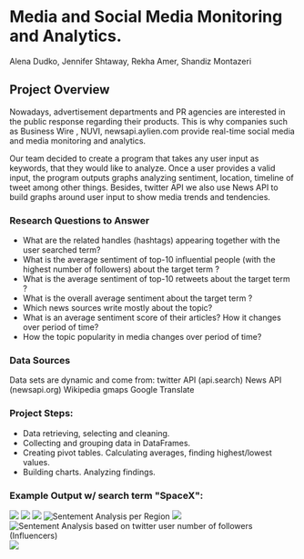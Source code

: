
# Media and Social Media Monitoring and Analytics.
Alena Dudko, Jennifer Shtaway, Rekha Amer, Shandiz Montazeri

## Project Overview

<p>Nowadays, advertisement departments and PR agencies are interested in the public response regarding their products. This is why companies such as Business Wire , NUVI, newsapi.aylien.com provide real-time social media  and media monitoring and analytics.</p>

<p>Our team decided to create a program that takes any user input as keywords, that they would like to analyze. Once a user provides a valid input, the program outputs graphs analyzing sentiment, location, timeline of tweet among other things. Besides, twitter API we also use News API to build graphs around user input to show media trends and tendencies.</p>


### Research Questions to Answer
<ul>
    <li>What are the related handles (hashtags) appearing together with the user searched term?</li>
    <li>What is the average sentiment of top-10 influential people (with the highest number of followers) about the target term ?</li>
    <li>What is the average sentiment of top-10 retweets about the target term ?</li>
    <li>What is the overall average sentiment about the target term ?</li>
    <li>Which news sources write mostly about the topic?</li>
    <li>What is an average sentiment score of their articles? How it changes over period of time?</li>
    <li> How the topic popularity  in media changes over period of time?</li>
    
</ul>
   


### Data Sources
Data sets  are dynamic and come from:
twitter API (api.search)
News API (newsapi.org)
Wikipedia
gmaps
Google Translate

### Project Steps:
    
<ul>
  <li>Data retrieving, selecting and cleaning.</li>
  <li>Collecting and grouping data in DataFrames.</li>
  <li>Creating pivot tables. Calculating averages, finding highest/lowest values.</li>
  <li>Building charts. Analyzing findings.</li>
</ul>

### Example Output w/ search term "SpaceX":
![](https://github.com/zen-gineer/CurrentTrendsTool/blob/master/plots/WordCloud.png)
![](https://github.com/zen-gineer/CurrentTrendsTool/blob/master/plots/compound_scores_heat_map.png)
![](https://github.com/zen-gineer/CurrentTrendsTool/blob/master/plots/count_values_heat_map.png)
![Sentement Analysis per Region](https://github.com/zen-gineer/CurrentTrendsTool/blob/master/plots/fig.png)
![](https://github.com/zen-gineer/CurrentTrendsTool/blob/master/plots/news_bar_chart.png)
![Sentement Analysis based on twitter user number of followers (Influencers)](https://github.com/zen-gineer/CurrentTrendsTool/blob/master/plots/output_8_1.png)
![](https://github.com/zen-gineer/CurrentTrendsTool/blob/master/plots/output_9_1.png)
